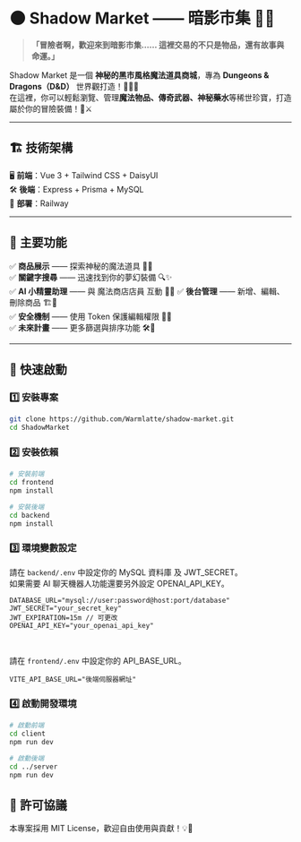 # 🌑 Shadow Market —— 暗影市集 🏹🔮  

> **「冒險者啊，歡迎來到暗影市集…… 這裡交易的不只是物品，還有故事與命運。」**  

Shadow Market 是一個 **神秘的黑市風格魔法道具商城**，專為 **Dungeons & Dragons（D&D）** 世界觀打造！🧙‍♂️✨  
在這裡，你可以輕鬆瀏覽、管理**魔法物品、傳奇武器、神秘藥水**等稀世珍寶，打造屬於你的冒險裝備！💎⚔️  

---  

## 🏗 技術架構  

🖥 **前端**：Vue 3 + Tailwind CSS + DaisyUI  
🛠 **後端**：Express + Prisma + MySQL  
🚀 **部署**：Railway  

---  

## 🎩 主要功能  

✅ **商品展示** —— 探索神秘的魔法道具 🛒🔮  
✅ **關鍵字搜尋** —— 迅速找到你的夢幻裝備 🔍✨  
✅ **AI 小精靈助理** —— 與 魔法商店店員 互動 🤖💬
✅ **後台管理** —— 新增、編輯、刪除商品 🏗🔧  
✅ **安全機制** —— 使用 Token 保護編輯權限 🔑🔐  
✅ **未來計畫** —— 更多篩選與排序功能 🛠️📜  

---  

## 🚀 快速啟動  

### 1️⃣ 安裝專案  

```sh
git clone https://github.com/Warmlatte/shadow-market.git  
cd ShadowMarket  
```

### 2️⃣ 安裝依賴
```sh
# 安裝前端
cd frontend
npm install

# 安裝後端
cd backend
npm install
```

### 3️⃣ 環境變數設定
請在 `backend/.env` 中設定你的 MySQL 資料庫 及 JWT_SECRET。<br />
如果需要 AI 聊天機器人功能還要另外設定 OPENAI_API_KEY。

```env
DATABASE_URL="mysql://user:password@host:port/database"
JWT_SECRET="your_secret_key"
JWT_EXPIRATION=15m // 可更改
OPENAI_API_KEY="your_openai_api_key"
```
<br />

請在 `frontend/.env` 中設定你的 API_BASE_URL。
```env
VITE_API_BASE_URL="後端伺服器網址"
```

### 4️⃣ 啟動開發環境

```sh
# 啟動前端
cd client
npm run dev

# 啟動後端
cd ../server
npm run dev
```
## 📜 許可協議
本專案採用 MIT License，歡迎自由使用與貢獻！💡🤝
